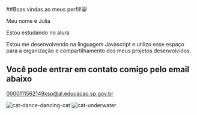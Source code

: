 ##Boas vindas ao meus perfil!😸

Meu nome é Julia 

Estou estudando no alura

Estou me desenvolvendo na linguagem Javascript e utilizo esse espaço para a organização e compartilhamento dos meus projetos desenvolvidos.
## Você pode entrar em contato comigo pelo email abaixo 
0000111562149xsp@al.educacao.sp.gov.br

![cat-dance-dancing-cat](https://github.com/user-attachments/assets/0212af38-af35-4f1d-ae06-42da5423cafb)
![cat-underwater](https://github.com/user-attachments/assets/0cb392df-0a9b-4283-a009-4d92123e5158)
